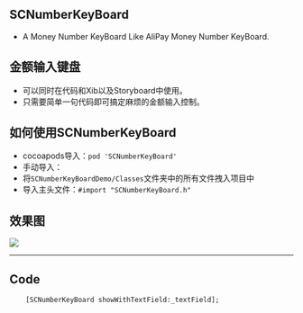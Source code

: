 ## SCNumberKeyBoard
* A Money Number KeyBoard Like AliPay Money Number KeyBoard.

## 金额输入键盘
* 可以同时在代码和Xib以及Storyboard中使用。
* 只需要简单一句代码即可搞定麻烦的金额输入控制。

## 如何使用SCNumberKeyBoard
* cocoapods导入：`pod 'SCNumberKeyBoard'`
* 手动导入：
* 将`SCNumberKeyBoardDemo/Classes`文件夹中的所有文件拽入项目中
* 导入主头文件：`#import "SCNumberKeyBoard.h"`

## 效果图
![](http://i1.tietuku.com/56d87eac2287ab33.gif)

-----------------

## Code
```{bash}
    [SCNumberKeyBoard showWithTextField:_textField];
```
